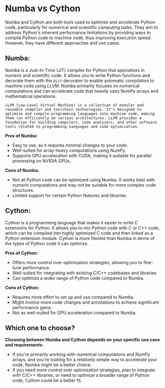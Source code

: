 # Numba vs Cython

Numba and Cython are both tools used to optimize and accelerate Python code, particularly for numerical and scientific computing tasks. They aim to address Python's inherent performance limitations by providing ways to compile Python code to machine code, thus improving execution speed. However, they have different approaches and use cases.

## Numba:

Numba is a Just-In-Time (JIT) compiler for Python that specializes in numeric and scientific code. It allows you to write Python functions and decorate them with the ```@jit``` decorator to enable automatic compilation to machine code using *LLVM*. Numba primarily focuses on numerical computations and can accelerate code that heavily uses NumPy arrays and mathematical operations.

```
LLVM (Low-Level Virtual Machine) is a collection of modular and reusable compiler and toolchain technologies. It's designed to optimize and compile programming languages into machine code, making them run efficiently on various architectures. LLVM provides a foundation for building compilers, code analyzers, and other software tools related to programming languages and code optimization.
```

**Pros of Numba:**

- Easy to use, as it requires minimal changes to your code.
- Well-suited for array-heavy computations using NumPy.
- Supports GPU acceleration with CUDA, making it suitable for parallel processing on NVIDIA GPUs.

**Cons of Numba:**

- Not all Python code can be optimized using Numba. It works best with numeric computations and may not be suitable for more complex code structures.
- Limited support for certain Python features and libraries.

## Cython:

Cython is a programming language that makes it easier to write C extensions for Python. It allows you to mix Python code with C or C++ code, which can be compiled into highly optimized C code and then linked as a Python extension module. Cython is more flexible than Numba in terms of the types of Python code it can optimize.

**Pros of Cython:**

- Offers more control over optimization strategies, allowing you to fine-tune performance.
- Well-suited for integrating with existing C/C++ codebases and libraries.
- Can optimize a wider range of Python code compared to Numba.

**Cons of Cython:**

- Requires more effort to set up and use compared to Numba.
- Might involve more code changes and annotations to achieve significant performance gains.
- Not as well-suited for GPU acceleration compared to Numba.

## Which one to choose?

**Choosing between Numba and Cython depends on your specific use case and requirements:**

- If you're primarily working with numerical computations and NumPy arrays, and you're looking for a relatively simple way to accelerate your code, Numba might be a better choice.
- If you need more control over optimization strategies, plan to integrate with C/C++ libraries, or need to optimize a broader range of Python code, Cython could be a better fit.